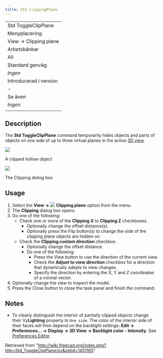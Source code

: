 ```yaml
---
title: Std ClippingPlane
---
```

|  |
| --- |
| Std ToggleClipPlane |
| Menyplacering |
| View → Clipping plane‏‎ |
| Arbetsbänkar |
| All |
| Standard genväg |
| *Ingen* |
| Introducerad i version |
| - |
| Se även |
| *Ingen* |
|  |

## Description

The **Std ToggleClipPlane** command temporarily hides objects and parts of objects on one side of up to three virtual planes in the active [3D view](/3D_view "3D view").

![](/images/Std_ToggleClipPlane_example.png)

A clipped hollow object

![](/images/Std_ToggleClipPlane_Dialog.png)

The Clipping dialog box

## Usage

1. Select the **View → ![](/images/Std_ToggleClipPlane.svg) Clipping plane** option from the menu.
2. The **Clipping** dialog box opens.
3. Do one of the following:
   * Check one or more of the **Clipping X** to **Clipping Z** checkboxes.
     + Optionally change the offset distance(s).
     + Optionally press the Flip button(s) to change the side of the clipping plane objects are hidden on.
   * Check the **Clipping custom direction** checkbox.
     + Optionally change the offset distance.
     + Do one of the following:
       - Press the View button to use the direction of the current view.
       - Check the **Adjust to view direction** checkbox for a direction that dynamically adepts to view changes.
       - Specify the direction by entering the X, Y and Z coordinates of a normal vector.
4. Optionally change the view to inspect the model.
5. Press the Close button to close the task panel and finish the command.

## Notes

* To clearly distinguish the interior of partially clipped objects change their Vy**Lighting** property to `One side`. The color of the interior side of their faces will then depend on the backlight settings: **Edit → Preferences... → Display → 3D View → Backlight color - Intensity**. See [Preferences Editor](/Preferences_Editor#3D_View "Preferences Editor").

Retrieved from "<http://wiki.freecad.org/index.php?title=Std_ToggleClipPlane/sv&oldid=1451165>"